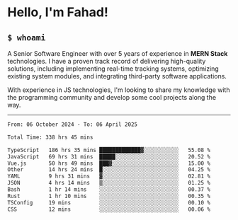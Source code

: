 <h1>Hello, I'm Fahad!</h1>

<h2><code>$ whoami</code></h2>

A Senior Software Engineer with over 5 years of experience in **MERN Stack** technologies. I have a proven track record of delivering high-quality solutions, including implementing real-time tracking systems, optimizing existing system modules, and integrating third-party software applications.

With experience in JS technologies, I'm looking to share my knowledge with the programming community and develop some cool projects along the way.

---

<!--START_SECTION:waka-->

```txt
From: 06 October 2024 - To: 06 April 2025

Total Time: 338 hrs 45 mins

TypeScript   186 hrs 35 mins █████████████▓░░░░░░░░░░░   55.08 %
JavaScript   69 hrs 31 mins  █████░░░░░░░░░░░░░░░░░░░░   20.52 %
Vue.js       50 hrs 49 mins  ███▓░░░░░░░░░░░░░░░░░░░░░   15.00 %
Other        14 hrs 24 mins  █░░░░░░░░░░░░░░░░░░░░░░░░   04.25 %
YAML         9 hrs 31 mins   ▓░░░░░░░░░░░░░░░░░░░░░░░░   02.81 %
JSON         4 hrs 14 mins   ▒░░░░░░░░░░░░░░░░░░░░░░░░   01.25 %
Bash         1 hr 14 mins    ░░░░░░░░░░░░░░░░░░░░░░░░░   00.37 %
Rust         1 hr 10 mins    ░░░░░░░░░░░░░░░░░░░░░░░░░   00.35 %
TSConfig     19 mins         ░░░░░░░░░░░░░░░░░░░░░░░░░   00.10 %
CSS          12 mins         ░░░░░░░░░░░░░░░░░░░░░░░░░   00.06 %
```

<!--END_SECTION:waka-->

<!--
**heyFahad/heyFahad** is a ✨ _special_ ✨ repository because its `README.md` (this file) appears on your GitHub profile.

Here are some ideas to get you started:

- 🔭 I’m currently working on ...
- 🌱 I’m currently learning ...
- 👯 I’m looking to collaborate on ...
- 🤔 I’m looking for help with ...
- 💬 Ask me about ...
- 📫 How to reach me: ...
- 😄 Pronouns: ...
- ⚡ Fun fact: ...
-->
